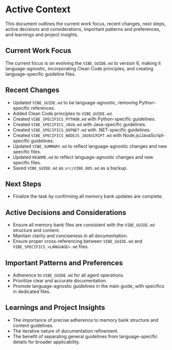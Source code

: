 # Active Context

This document outlines the current work focus, recent changes, next steps, active decisions and considerations, important patterns and preferences, and learnings and project insights.

## Current Work Focus
The current focus is on evolving the `VIBE_GUIDE.md` to version 6, making it language-agnostic, incorporating Clean Code principles, and creating language-specific guideline files.

## Recent Changes
- Updated `VIBE_GUIDE.md` to be language-agnostic, removing Python-specific references.
- Added Clean Code principles to `VIBE_GUIDE.md`.
- Created `VIBE_SPECIFICS_PYTHON.md` with Python-specific guidelines.
- Created `VIBE_SPECIFICS_JAVA.md` with Java-specific guidelines.
- Created `VIBE_SPECIFICS_DOTNET.md` with .NET-specific guidelines.
- Created `VIBE_SPECIFICS_NODEJS_JAVASCRIPT.md` with Node.js/JavaScript-specific guidelines.
- Updated `VIBE_SUMMARY.md` to reflect language-agnostic changes and new specific files.
- Updated `README.md` to reflect language-agnostic changes and new specific files.
- Saved `VIBE_GUIDE.md` as `src/VIBE.005.md` as a backup.

## Next Steps
- Finalize the task by confirming all memory bank updates are complete.

## Active Decisions and Considerations
- Ensure all memory bank files are consistent with the `VIBE_GUIDE.md` structure and content.
- Maintain clarity and conciseness in all documentation.
- Ensure proper cross-referencing between `VIBE_GUIDE.md` and `VIBE_SPECIFICS_<LANGUAGE>.md` files.

## Important Patterns and Preferences
- Adherence to `VIBE_GUIDE.md` for all agent operations.
- Prioritize clear and accurate documentation.
- Promote language-agnostic guidelines in the main guide, with specifics in dedicated files.

## Learnings and Project Insights
- The importance of precise adherence to memory bank structure and content guidelines.
- The iterative nature of documentation refinement.
- The benefit of separating general guidelines from language-specific details for broader applicability.
